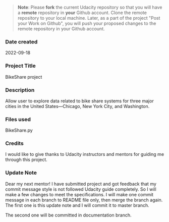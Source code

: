 >**Note**: Please **fork** the current Udacity repository so that you will have a **remote** repository in **your** Github account. Clone the remote repository to your local machine. Later, as a part of the project "Post your Work on Github", you will push your proposed changes to the remote repository in your Github account.

### Date created
2022-09-18

### Project Title
BikeShare project

### Description
Allow user to explore data related to bike share systems 
for three major cities in the United States—Chicago, New York City, and Washington.

### Files used
BikeShare.py

### Credits
I would like to give thanks to Udacity instructors and mentors for guiding me through this project.

### Update Note
Dear my next mentor!
I have submitted project and got feedback that my commit message style 
is not followed Udacity guide completely. 
So I will make a few changes to meet the specifications. 
I will make one commit message in each branch to README file only, 
then merge the branch again.
The first one is this update note and I will commit it to master branch.

The second one will be committed in documentation branch. 

